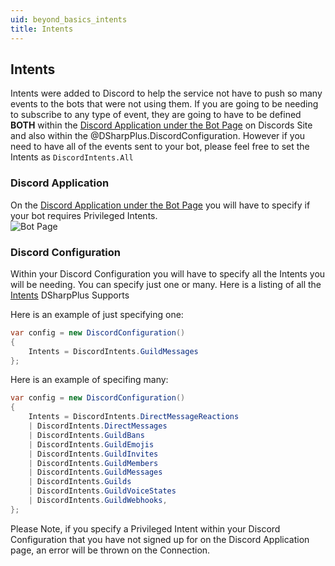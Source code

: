 ```yaml
---
uid: beyond_basics_intents
title: Intents
---
```


## Intents
Intents were added to Discord to help the service not have to push so many events to the bots that were not using them.  If you are going to be needing
to subscribe to any type of event, they are going to have to be defined **BOTH** within the 
[Discord Application under the Bot Page](https://discord.com/developers/applications) on Discords Site and also within the @DSharpPlus.DiscordConfiguration.  However
if you need to have all of the events sent to your bot, please feel free to set the Intents as `DiscordIntents.All`  


### Discord Application
On the [Discord Application under the Bot Page](https://discord.com/developers/applications) you will have to specify if your bot requires Privileged Intents.  
![Bot Page](/images/Intents.png)

### Discord Configuration
Within your Discord Configuration you will have to specify all the Intents you will be needing.  You can specify just one or many.  Here is a listing of all the
[Intents](xref:DSharpPlus.DiscordIntents) DSharpPlus Supports

Here is an example of just specifying one: 
```csharp
var config = new DiscordConfiguration()
{
    Intents = DiscordIntents.GuildMessages
};
```

Here is an example of specifing many:

```csharp
var config = new DiscordConfiguration()
{
    Intents = DiscordIntents.DirectMessageReactions 
    | DiscordIntents.DirectMessages 
    | DiscordIntents.GuildBans 
    | DiscordIntents.GuildEmojis 
    | DiscordIntents.GuildInvites 
    | DiscordIntents.GuildMembers
    | DiscordIntents.GuildMessages
    | DiscordIntents.Guilds
    | DiscordIntents.GuildVoiceStates 
    | DiscordIntents.GuildWebhooks,
};
```


Please Note, if you specify a Privileged Intent within your Discord Configuration that you have not signed up for on the Discord Application page, an error will be thrown on the Connection. 